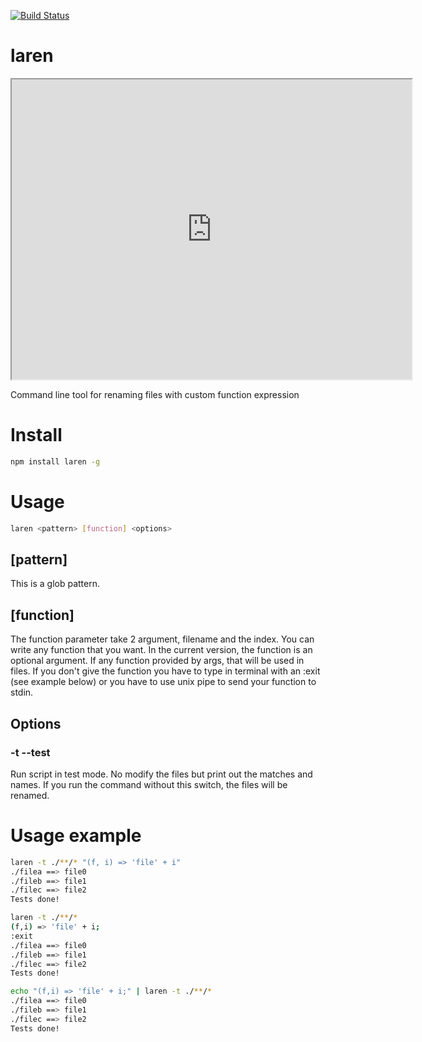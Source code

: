 [![Build Status](https://travis-ci.org/devmetal/laren.svg?branch=master)](https://travis-ci.org/devmetal/laren)

<!-- TITLE/ -->

<h1>laren</h1>

<!-- /TITLE -->

<iframe src="http://showterm.io/7b5f8d42ba021511e627e" width="640" height="480"></iframe>

<!-- DESCRIPTION/ -->

Command line tool for renaming files with custom function expression

<!-- /DESCRIPTION -->


<h1>Install</h1>

```bash
npm install laren -g
```

<h1>Usage</h1>

```bash
laren <pattern> [function] <options>
```

<h2>[pattern]</h2>
This is a glob pattern.

<h2>[function]</h2>
The function parameter take 2 argument, filename and the index. You can write any function that you want.
In the current version, the function is an optional argument. If any function provided by args, that will be used in files.
If you don't give the function you have to type in terminal with an :exit (see example below) or you have to use unix pipe to
send your function to stdin.

<h2>Options</h2>

<h3>-t --test</h3>
Run script in test mode. No modify the files but print out the matches and names. If you run the command without this switch,
the files will be renamed.

<h1>Usage example</h1>

```bash
laren -t ./**/* "(f, i) => 'file' + i"
./filea ==> file0
./fileb ==> file1
./filec ==> file2
Tests done!
```

```bash
laren -t ./**/*
(f,i) => 'file' + i;
:exit
./filea ==> file0
./fileb ==> file1
./filec ==> file2
Tests done!
```

```bash
echo "(f,i) => 'file' + i;" | laren -t ./**/*
./filea ==> file0
./fileb ==> file1
./filec ==> file2
Tests done!
```
